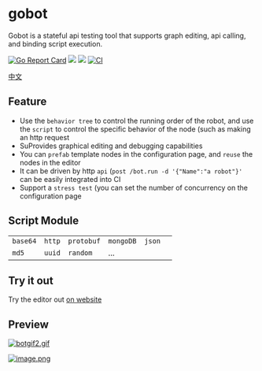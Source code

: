 # gobot
Gobot is a stateful api testing tool that supports graph editing, api calling, and binding script execution.

[![Go Report Card](https://goreportcard.com/badge/github.com/pojol/gobot)](https://goreportcard.com/report/github.com/pojol/gobot)
[![](https://img.shields.io/badge/%E6%96%87%E6%A1%A3-Doc-2ca5e0?style=flat&logo=github)](https://pojol.gitee.io/gobot/#/)
[![](https://img.shields.io/badge/Trello-Todo-2ca5e0?style=flat&logo=trello)](https://trello.com/b/8eDZ6h7n/)
[![CI](https://github.com/pojol/gobot/actions/workflows/dockerimage.yml/badge.svg?branch=develop)](https://github.com/pojol/gobot/actions/workflows/dockerimage.yml)

[中文](https://github.com/pojol/gobot/blob/master/README_CN.md)


## Feature

* Use the `behavior tree` to control the running order of the robot, and use the `script` to control the specific behavior of the node (such as making an http request
* SuProvides graphical editing and debugging capabilities
* You can `prefab` template nodes in the configuration page, and `reuse` the nodes in the editor
* It can be driven by http `api` (`post /bot.run -d '{"Name":"a robot"}'` can be easily integrated into CI
* Support a `stress test` (you can set the number of concurrency on the configuration page


## Script Module
|||||||
|-|-|-|-|-|-|
|`base64`|`http`|`protobuf`|`mongoDB`|`json`|
|`md5`|`uuid`|`random`|...|

## Try it out
Try the editor out [on website](http://123.60.17.61:7777)

## Preview
[![botgif2.gif](https://i.postimg.cc/SNKQG50m/botgif2.gif)](https://www.bilibili.com/video/BV1sS4y1z7Dg?share_source=copy_web)


[![image.png](https://i.postimg.cc/4d3TTrvf/image.png)](https://postimg.cc/yJ2Gmprt)